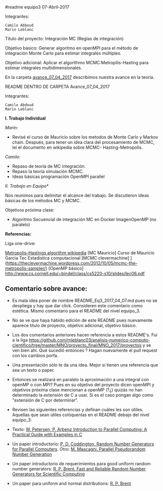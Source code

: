#readme equipo3 07-Abril-2017

Integrantes:

    Camilo Abboud
    Marin Leblanc

Título del proyecto: Integración MC (Reglas de integración)

Objetivo básico: Generar algoritmo en openMPI para el método de integración Monte Carlo para estimar integrales múltiples.

Objetivo adicional: Aplicar el algorithmo MCMC:Metropilis-Hasting para estimar integrales multidimensionales.

En la carpeta [avance_07_04_2017](avance_07_04_2017) describimos nuestra avance en la teoría. 


README DENTRO DE CARPETA
Avance_07_04_2017

Integrantes:

    Camilo Abdoud
    Marin Leblanc


**I. Trabajo Individual**

*Marin:*

* Revisé el curso de Mauricio sobre  los metodos de Monte Carlo y Markov chain.
Después, para tener un idea clara del procesamiento de MCMC, lei el documento en wikipedia sobre MCMC- Hasting-Metropolis. 

*Camilo:*

* Repaso de teoría de MC integración.
* Repaso la teoría simulación MCMC.
* Ideas básicas programación OpenMPI parallel


*II. Trabajo en Equipo**

Nos reunimos para delimitar el alcance del trabajo. Se discutieron ideas básicas de los métodos MC y MCMC. 

Objetivos próxima clase: 

- Algoritmo Secuencial de integración MC en Docker ImagenOpenMP (no paralelo)

**Referencias:**

Liga one-drive:


[Metropolis–Hastings algorithm wikipedia](https://en.wikipedia.org/wiki/Metropolis%E2%80%93Hastings_algorithm)
[MC Mauricio] Curso de Mauricio Garcia Tec Estadistica computacional
[MCMC clevermachine] ] (https://theclevermachine.wordpress.com/2012/10/05/mcmc-the-metropolis-sampler/)
[OpenMP básico] http://www.cs.cornell.edu/~bindel/class/cs5220-s10/slides/lec06.pdf

## Comentario sobre avance:

* Es mala idea poner de nombre README_Eq3_2017_04_07.md pues no se despliega y hay que dar click. Consideren este comentario como estética. Mismo comentario para el README del nivel equipo_3.

*  No se ve que haya habido edición de este README pues nuevamente aparece título de proyecto, objetivo adicional, objetivo básico. 

* Los dos comentarios anteriores hacen referencia a estos README's. Fui a la liga https://github.com/mleblanc03/analisis-numerico-computo-cientifico/tree/master/MNO/proyecto_final/MNO_2017/proyectos y se ven bien ahí. Qué sucedió entonces ? Hagan nuevamente el pull request con los cambios porfa.

* Una presentación sólo te da una idea. Mejor si tienen una referencia que sea un texto o paper.

* Entonces se realizará en paralelo la aproximación a una integral con openMP o con MPI? Pues en su objetivo del proyecto dicen openMPI y objetivos próxima clase mencionan a openMP (?¿) quizás no han determinado la extensión de C a usar. Si es el caso pongan algo como "extensión de C por determinar".

* Revisen las siguientes referencias y definan cuáles les son útiles. Aquellas que sean útiles colóquenlas en el README debajo del nivel equipo_3:

* Texto: [W. Petersen, P. Arbenz Introduction to Parallel Computing: A Practical Guide with Examples in C](https://www.researchgate.net/publication/268617797_Introduction_to_parallel_computing_A_practical_guide_with_examples_in_C)

* Un paper introductorio: [P. D. Coddington. Random Number Generators for Parallel Computers](http://surface.syr.edu/cgi/viewcontent.cgi?article=1012&context=npac). Otro: [M. Mascagni. Parallel Pseudorandom Number Generation](http://www.cs.fsu.edu/~mascagni/papers/IIP1.pdf)

* Un paper introductorio de requerimientos para good uniform random number generators: [R. P. Brent. Fast and Reliable Random Number Generators for Scientific Computing](http://maths-people.anu.edu.au/~brent/pd/rpb217a.pdf)

* Un paper para uniform and normal distributions: [R. P. Brent](http://citeseerx.ist.psu.edu/viewdoc/download?doi=10.1.1.2.8988&rep=rep1&type=pdf)

